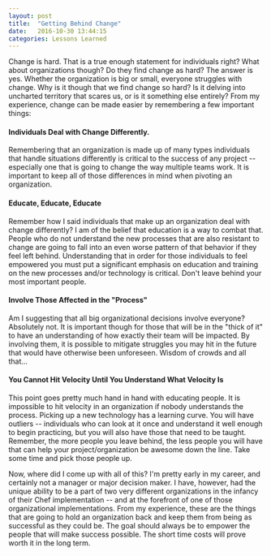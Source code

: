 ```yaml
---
layout: post
title:  "Getting Behind Change"
date:   2016-10-30 13:44:15
categories: Lessons Learned
---
```


Change is hard. That is a true enough statement for individuals right? What about organizations though? Do they find change as hard? The answer is yes. Whether the organization is big or small, everyone struggles with change. Why is it though that we find change so hard? Is it delving into uncharted territory that scares us, or is it something else entirely? From my experience, change can be made easier by remembering a few important things:

#### Individuals Deal with Change Differently.
Remembering that an organization is made up of many types individuals that handle situations differently is critical to the success of any project -- especially one that is going to change the way multiple teams work. It is important to keep all of those differences in mind when pivoting an organization.

#### Educate, Educate, Educate
Remember how I said individuals that make up an organization deal with change differently? I am of the belief that education is a way to combat that. People who do not understand the new processes that are also resistant to change are going to fall into an even worse pattern of that behavior if they feel left behind. Understanding that in order for those individuals to feel empowered you must put a significant emphasis on education and training on the new processes and/or technology is critical. Don't leave behind your most important people.

#### Involve Those Affected in the "Process"
Am I suggesting that all big organizational decisions involve everyone? Absolutely not. It is important though for those that will be in the "thick of it" to have an understanding of how exactly their team will be impacted. By involving them, it is possible to mitigate struggles you may hit in the future that would have otherwise been unforeseen. Wisdom of crowds and all that...

#### You Cannot Hit Velocity Until You Understand What Velocity Is
This point goes pretty much hand in hand with educating people. It is impossible to hit velocity in an organization if nobody understands the process. Picking up a new technology has a learning curve. You will have outliers -- individuals who can look at it once and understand it well enough to begin practicing, but you will also have those that need to be taught. Remember, the more people you leave behind, the less people you will have that can help your project/organization be awesome down the line. Take some time and pick those people up.

Now, where did I come up with all of this? I'm pretty early in my career, and certainly not a manager or major decision maker. I have, however, had the unique ability to be a part of two very different organizations in the infancy of their Chef implementation -- and at the forefront of one of those organizational implementations. From my experience, these are the things that are going to hold an organization back and keep them from being as successful as they could be. The goal should always be to empower the people that will make success possible. The short time costs will prove worth it in the long term.
